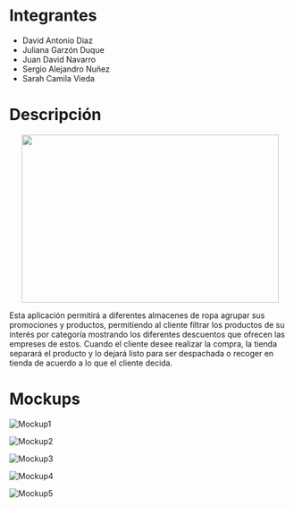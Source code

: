 # Integrantes

- David Antonio Diaz
- Juliana Garzón Duque
- Juan David Navarro
- Sergio Alejandro Nuñez
- Sarah Camila Vieda

# Descripción
<p align="center">
  <img width="460" height="300" src=https://user-images.githubusercontent.com/43153078/90345669-38687d00-dfe8-11ea-98ca-5595bd61b55b.PNG>
</p>


Esta aplicación permitirá a diferentes almacenes de ropa agrupar sus promociones y productos, permitiendo al cliente filtrar los productos de su interés por categoría mostrando los diferentes descuentos que ofrecen las empreses de estos. Cuando el cliente desee realizar la compra, la tienda separará el producto y lo dejará listo para ser despachada o recoger en tienda de acuerdo a lo que el cliente decida. 

# Mockups


![Mockup1](https://user-images.githubusercontent.com/43153078/90345739-e8d68100-dfe8-11ea-8414-a4dd440ecbae.PNG)

![Mockup2](https://user-images.githubusercontent.com/43153078/90345740-eaa04480-dfe8-11ea-8afe-4ae11921d8e6.PNG)

![Mockup3](https://user-images.githubusercontent.com/43153078/90345741-eb38db00-dfe8-11ea-9c23-1b21dc7e74f7.PNG)

![Mockup4](https://user-images.githubusercontent.com/43153078/90345742-ebd17180-dfe8-11ea-976d-321b46b8cf73.PNG)

![Mockup5](https://user-images.githubusercontent.com/43153078/90345743-ebd17180-dfe8-11ea-935e-68bfef58f3d4.PNG)
